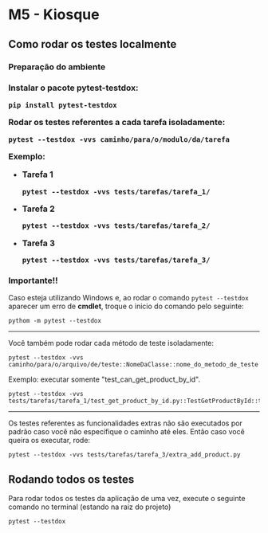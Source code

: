 <h1> M5 - Kiosque </h1>

<h2> Como rodar os testes localmente </h2>

<h3> Preparação do ambiente <h3>

<p>Instalar o pacote <strong>pytest-testdox</strong>:</p>

```shell
pip install pytest-testdox
```

<p>Rodar os testes referentes a cada tarefa isoladamente:</p>

```shell
pytest --testdox -vvs caminho/para/o/modulo/da/tarefa
```

Exemplo:
<ul>
<li>Tarefa 1</li>

```shell
pytest --testdox -vvs tests/tarefas/tarefa_1/
```

<li>Tarefa 2</li>

```shell
pytest --testdox -vvs tests/tarefas/tarefa_2/
```
<li>Tarefa 3</li>

```shell
pytest --testdox -vvs tests/tarefas/tarefa_3/
```

</ul>

### **Importante!!**
Caso esteja utilizando Windows e, ao rodar o comando `pytest --testdox` aparecer um erro de **cmdlet**, troque o inicio do comando pelo seguinte:

```shell
pythom -m pytest --testdox
```

<hr>
<p>Você também pode rodar cada método de teste isoladamente:</p>

```shell
pytest --testdox -vvs caminho/para/o/arquivo/de/teste::NomeDaClasse::nome_do_metodo_de_teste
```

<p>Exemplo: executar somente "test_can_get_product_by_id".</p>

```shell
pytest --testdox -vvs tests/tarefas/tarefa_1/test_get_product_by_id.py::TestGetProductById::test_can_get_product_by_id
```
<hr>
<p>Os testes referentes as funcionalidades extras não são executados por padrão caso você não especifique o caminho até eles. Então caso você queira os executar, rode:</p>

```shell
pytest --testdox -vvs tests/tarefas/tarefa_3/extra_add_product.py
```

## Rodando todos os testes

Para rodar todos os testes da aplicação de uma vez, execute o seguinte comando no terminal (estando na raiz do projeto)

```shell
pytest --testdox
```
